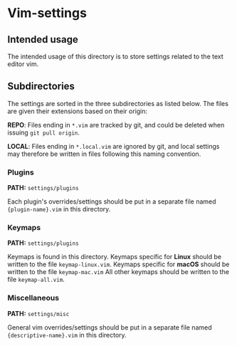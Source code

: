 # Vim-settings

## Intended usage

The intended usage of this directory is to store settings related to the text editor vim.

## Subdirectories

The settings are sorted in the three subdirectories as listed below. The files are given their extensions
based on their origin:

__REPO__: Files ending in `*.vim` are tracked by git, and could be deleted when issuing `git pull origin`.

__LOCAL__: Files ending in `*.local.vim` are ignored by git, and local settings may therefore be written
in files following this naming convention.

### Plugins

__PATH:__ `settings/plugins`

Each plugin's overrides/settings should be put in a separate file named `{plugin-name}.vim` in this
directory.

### Keymaps

__PATH:__ `settings/plugins`

Keymaps is found in this directory. Keymaps specific for __Linux__ should be written
to the file `keymap-linux.vim`. Keymaps specific for __macOS__ should be written to the file `keymap-mac.vim`
All other keymaps should be written to the file `keymap-all.vim`.

### Miscellaneous

__PATH:__ `settings/misc`

General vim overrides/settings should be put in a separate file named `{descriptive-name}.vim` in this
directory.

